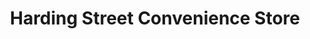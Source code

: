 ---
title: "Harding Street Convenience Store"
url: /coburg/harding-street-convenience-store/
shop: Lebensmittel
---
